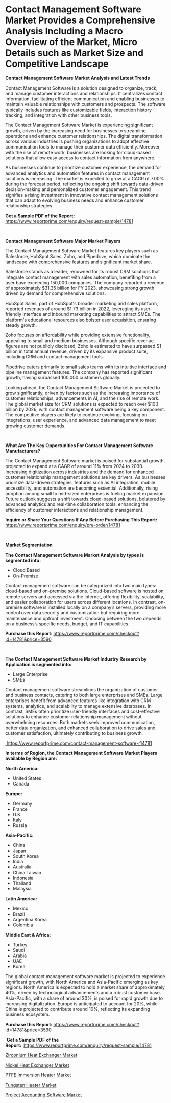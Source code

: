 <p><h1>Contact Management Software Market Provides a Comprehensive Analysis Including a Macro Overview of the Market, Micro Details such as Market Size and Competitive Landscape</h1></p><p><strong>Contact Management Software Market Analysis and Latest Trends</strong></p>
<p><p>Contact Management Software is a solution designed to organize, track, and manage customer interactions and relationships. It centralizes contact information, facilitating efficient communication and enabling businesses to maintain valuable relationships with customers and prospects. The software typically includes features like customizable fields, interaction history tracking, and integration with other business tools.</p><p>The Contact Management Software Market is experiencing significant growth, driven by the increasing need for businesses to streamline operations and enhance customer relationships. The digital transformation across various industries is pushing organizations to adopt effective communication tools to manage their customer data efficiently. Moreover, with the rise of remote work, businesses are looking for cloud-based solutions that allow easy access to contact information from anywhere.</p><p>As businesses continue to prioritize customer experience, the demand for advanced analytics and automation features in contact management solutions is increasing. The market is expected to grow at a CAGR of 7.00% during the forecast period, reflecting the ongoing shift towards data-driven decision-making and personalized customer engagement. This trend signifies a rising investment in innovative contact management solutions that can adapt to evolving business needs and enhance customer relationship strategies.</p></p>
<p><strong>Get a Sample PDF of the Report:&nbsp;</strong> <a href="https://www.reportprime.com/enquiry/request-sample/14781?utm_campaign=2936&utm_medium=2&utm_source=Github&utm_content=ia&utm_term=20032025&utm_id=contact-management-software">https://www.reportprime.com/enquiry/request-sample/14781</a></p>
<p>&nbsp;</p>
<p><strong>Contact Management Software Major Market Players</strong></p>
<p><p>The Contact Management Software Market features key players such as Salesforce, HubSpot Sales, Zoho, and Pipedrive, which dominate the landscape with comprehensive features and significant market share. </p><p>Salesforce stands as a leader, renowned for its robust CRM solutions that integrate contact management with sales automation, benefiting from a user base exceeding 150,000 companies. The company reported a revenue of approximately $31.35 billion for FY 2023, showcasing strong growth driven by demand for comprehensive solutions. </p><p>HubSpot Sales, part of HubSpot's broader marketing and sales platform, reported revenues of around $1.73 billion in 2022, leveraging its user-friendly interface and inbound marketing capabilities to attract SMEs. The platform's educational resources also bolster user acquisition, ensuring steady growth.</p><p>Zoho focuses on affordability while providing extensive functionality, appealing to small and medium businesses. Although specific revenue figures are not publicly disclosed, Zoho is estimated to have surpassed $1 billion in total annual revenue, driven by its expansive product suite, including CRM and contact management tools.</p><p>Pipedrive caters primarily to small sales teams with its intuitive interface and pipeline management features. The company has reported significant growth, having surpassed 100,000 customers globally.</p><p>Looking ahead, the Contact Management Software Market is projected to grow significantly, driven by factors such as the increasing importance of customer relationships, advancements in AI, and the rise of remote work. The global market size for CRM solutions is expected to reach over $100 billion by 2026, with contact management software being a key component. The competitive players are likely to continue evolving, focusing on integrations, user experience, and advanced data management to meet growing customer demands.</p></p>
<p>&nbsp;</p>
<p><strong>What Are The Key Opportunities For Contact Management Software Manufacturers?</strong></p>
<p><p>The Contact Management Software market is poised for substantial growth, projected to expand at a CAGR of around 11% from 2024 to 2030. Increasing digitization across industries and the demand for enhanced customer relationship management solutions are key drivers. As businesses prioritize data-driven strategies, features such as AI integration, mobile accessibility, and automation are becoming essential. Additionally, rising adoption among small to mid-sized enterprises is fueling market expansion. Future outlook suggests a shift towards cloud-based solutions, bolstered by advanced analytics and real-time collaboration tools, enhancing the efficiency of customer interactions and relationship management.</p></p>
<p><strong>Inquire or Share Your Questions If Any Before Purchasing This Report:</strong> <a href="https://www.reportprime.com/enquiry/pre-order/14781?utm_campaign=2936&utm_medium=2&utm_source=Github&utm_content=ia&utm_term=20032025&utm_id=contact-management-software">https://www.reportprime.com/enquiry/pre-order/14781</a></p>
<p>&nbsp;</p>
<p><strong>Market Segmentation</strong></p>
<p><strong>The Contact Management Software Market Analysis by types is segmented into:</strong></p>
<p><ul><li>Cloud Based</li><li>On-Premise</li></ul></p>
<p><p>Contact management software can be categorized into two main types: cloud-based and on-premise solutions. Cloud-based software is hosted on remote servers and accessed via the internet, offering flexibility, scalability, and easier collaboration for users across different locations. In contrast, on-premise software is installed locally on a company’s servers, providing more control over data security and customization but requiring more maintenance and upfront investment. Choosing between the two depends on a business’s specific needs, budget, and IT capabilities.</p></p>
<p><strong>Purchase this Report:&nbsp;</strong><a href="https://www.reportprime.com/checkout?id=14781&price=3590&utm_campaign=2936&utm_medium=2&utm_source=Github&utm_content=ia&utm_term=20032025&utm_id=contact-management-software">https://www.reportprime.com/checkout?id=14781&price=3590</a></p>
<p>&nbsp;</p>
<p><strong>The Contact Management Software Market Industry Research by Application is segmented into:</strong></p>
<p><ul><li>Large Enterprise</li><li>SMEs</li></ul></p>
<p><p>Contact management software streamlines the organization of customer and business contacts, catering to both large enterprises and SMEs. Large enterprises benefit from advanced features like integration with CRM systems, analytics, and scalability to manage extensive databases. In contrast, SMEs often prioritize user-friendly interfaces and cost-effective solutions to enhance customer relationship management without overwhelming resources. Both markets seek improved communication, better data organization, and enhanced collaboration to drive sales and customer satisfaction, ultimately contributing to business growth.</p></p>
<p><a href="https://www.reportprime.com/contact-management-software-r14781?utm_campaign=2936&utm_medium=2&utm_source=Github&utm_content=ia&utm_term=20032025&utm_id=contact-management-software">&nbsp;https://www.reportprime.com/contact-management-software-r14781</a></p>
<p><strong>In terms of Region, the Contact Management Software Market Players available by Region are:</strong></p>
<p>
    <p> <strong> North America: </strong>
        <ul>
            <li>United States</li>
            <li>Canada</li>
        </ul>
        </p> 
    <p> <strong> Europe: </strong>
        <ul>
            <li>Germany</li>
            <li>France</li>
            <li>U.K.</li>
            <li>Italy</li>
            <li>Russia</li>
        </ul>
        </p> 
    <p> <strong> Asia-Pacific: </strong>
        <ul>
            <li>China</li>
            <li>Japan</li>
            <li>South Korea</li>
            <li>India</li>
            <li>Australia</li>
            <li>China Taiwan</li>
            <li>Indonesia</li>
            <li>Thailand</li>
            <li>Malaysia</li>
        </ul>
        </p> 
    <p> <strong> Latin America: </strong>
        <ul>
            <li>Mexico</li>
            <li>Brazil</li>
            <li>Argentina Korea</li>
            <li>Colombia</li>
        </ul>
        </p> 
    <p> <strong> Middle East & Africa: </strong>
        <ul>
            <li>Turkey</li>
            <li>Saudi</li>
            <li>Arabia</li>
            <li>UAE</li>
            <li>Korea</li>
        </ul>
    </p>
    </p>
<p><p>The global contact management software market is projected to experience significant growth, with North America and Asia-Pacific emerging as key regions. North America is expected to hold a market share of approximately 40%, driven by technological advancements and a robust customer base. Asia-Pacific, with a share of around 30%, is poised for rapid growth due to increasing digitalization. Europe is anticipated to account for 20%, while China is projected to contribute around 10%, reflecting its expanding business ecosystem.</p></p>
<p><strong>Purchase this Report: </strong><a href="https://www.reportprime.com/checkout?id=14781&price=3590&utm_campaign=2936&utm_medium=2&utm_source=Github&utm_content=ia&utm_term=20032025&utm_id=contact-management-software">https://www.reportprime.com/checkout?id=14781&price=3590</a></p>
<p>&nbsp;<strong>Get a Sample PDF of the Report:&nbsp;&nbsp;</strong><a href="https://www.reportprime.com/enquiry/request-sample/14781?utm_campaign=2936&utm_medium=2&utm_source=Github&utm_content=ia&utm_term=20032025&utm_id=contact-management-software">https://www.reportprime.com/enquiry/request-sample/14781</a></p>
<p><strong></strong></p>
<p><p><a href="https://www.linkedin.com/pulse/zirconium-heat-exchanger-market-velocity-92-cagr-trajectory-hrxfe?utm_campaign=2936&utm_medium=2&utm_source=Github&utm_content=ia&utm_term=20032025&utm_id=contact-management-software">Zirconium Heat Exchanger Market</a></p><p><a href="https://www.linkedin.com/pulse/nickel-heat-exchanger-market-forecast-2025-2032-components-bwpoe?utm_campaign=2936&utm_medium=2&utm_source=Github&utm_content=ia&utm_term=20032025&utm_id=contact-management-software">Nickel Heat Exchanger Market</a></p><p><a href="https://www.linkedin.com/pulse/comprehensive-analysis-ptfe-immersion-heater-market-key-vlwce?utm_campaign=2936&utm_medium=2&utm_source=Github&utm_content=ia&utm_term=20032025&utm_id=contact-management-software">PTFE Immersion Heater Market</a></p><p><a href="https://www.linkedin.com/pulse/tungsten-heater-market-size-share-analysis-2025-2032-dnmge?utm_campaign=2936&utm_medium=2&utm_source=Github&utm_content=ia&utm_term=20032025&utm_id=contact-management-software">Tungsten Heater Market</a></p><p><a href="https://github.com/zanoligarav/Market-Research-Report-List-1/blob/main/project-accounting-software-market.md?utm_campaign=2936&utm_medium=2&utm_source=Github&utm_content=ia&utm_term=20032025&utm_id=contact-management-software">Project Accounting Software Market</a></p></p>